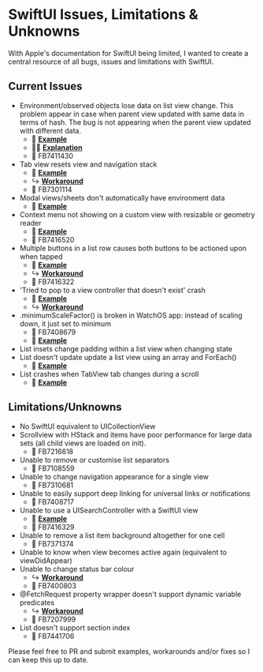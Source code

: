 # SwiftUI Issues, Limitations & Unknowns
With Apple's documentation for SwiftUI being limited, I wanted to create a central resource of all bugs, issues and limitations with SwiftUI.

## Current Issues
- Environment/observed objects lose data on list view change. This problem appear in case when parent view updated with same data in terms of hash. The bug is not appearing when the parent view updated with different data.
  - 🔨 **[Example](https://github.com/mecid/swiftui-bug)**
  - ✍🏻 **[Explanation](https://stackoverflow.com/questions/58241359/keep-reference-on-view-data-model-after-view-update)**
  - 📝 FB7411430
- Tab view resets view and navigation stack
  - 🔨 **[Example](https://github.com/pedrommcarrasco/swiftui-tabviewResetsViewsAndNavigationStack)**
  - ↪️ **[Workaround](https://gist.github.com/Amzd/2eb5b941865e8c5cccf149e6e07c8810)**
  - 📝 FB7301114
- Modal views/sheets don't automatically have environment data
  - 🔨 **[Example](https://forums.developer.apple.com/thread/117651)**
- Context menu not showing on a custom view with resizable or geometry reader
  - 🔨 **[Example](https://gist.github.com/ryangittings/23936424d936ead2cb768a9b55c5228d)**
  - 📝 FB7416520
- Multiple buttons in a list row causes both buttons to be actioned upon when tapped
  - 🔨 **[Example](https://stackoverflow.com/questions/56561064/swiftui-multiple-buttons-in-a-list-row)**
  - ↪️ **[Workaround](https://stackoverflow.com/a/56561423/11651357)**
  - 📝 FB7416322
- 'Tried to pop to a view controller that doesn't exist' crash 
  - 🔨 **[Example](https://stackoverflow.com/q/58404725/11651357)**
  - ↪️ **[Workaround](https://stackoverflow.com/a/58466670/11651357)**
- .minimumScaleFactor() is broken in WatchOS app: instead of scaling down, it just set to minimum
  - 📝 FB7408679
  - 🔨 **[Example](https://www.reddit.com/r/SwiftUI/comments/dn27ja/after_catalina_beta_3_update_watch_app_layout/)**
- List insets change padding within a list view when changing state
- List doesn't update update a list view using an array and ForEach()
  - 🔨 **[Example](https://github.com/leontedev/Habbits)**
- List crashes when TabView tab changes during a scroll
  - 🔨 **[Example](https://stackoverflow.com/questions/59097327/swiftui-crash-when-scrolling-a-list)**

## Limitations/Unknowns
- No SwiftUI equivalent to UICollectionView
- Scrollview with HStack and items have poor performance for large data sets (all child views are loaded on init).
  - 📝 FB7216618
- Unable to remove or customise list separators
  - 📝 FB7108559
- Unable to change navigation appearance for a single view
  - 📝 FB7310681
- Unable to easily support deep linking for universal links or notifications
  - 📝 FB7408717
- Unable to use a UISearchController with a SwiftUI view
  - 🔨 **[Example](https://stackoverflow.com/questions/58511758/swiftui-uisearchcontroller-searchresultscontroller-navigation-stack-issue)**
  - 📝 FB7416329
- Unable to remove a list item background altogether for one cell
  - 📝 FB7371374
- Unable to know when view becomes active again (equivalent to viewDidAppear)
- Unable to change status bar colour
  - ↪️ **[Workaround](https://stackoverflow.com/a/57642382/11651357)**
  - 📝 FB7400803
- @FetchRequest property wrapper doesn't support dynamic variable predicates
  - ↪️ **[Workaround](https://gist.github.com/ryangittings/938496f9414c0b9e075775a863987b25)**
  - 📝 FB7207999
- List doesn't support section index
  - 📝 FB7441706

Please feel free to PR and submit examples, workarounds and/or fixes so I can keep this up to date.

